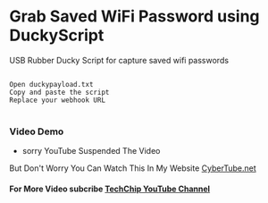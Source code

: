 # Grab Saved WiFi Password using DuckyScript
USB Rubber Ducky Script for capture saved wifi passwords
<pre>
<code>
Open duckypayload.txt
Copy and paste the script
Replace your webhook URL
</code>
</pre>
### Video Demo
- sorry YouTube Suspended The Video



But Don't Worry You Can Watch This In My Website [CyberTube.net](https://cybertube.net)



#### For More Video subcribe <a href="http://youtube.com/techchipnet">TechChip YouTube Channel</a>
